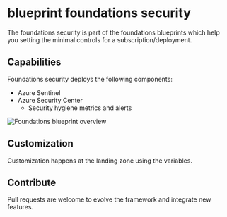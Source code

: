 # blueprint foundations security

The foundations security is part of the foundations blueprints which help you setting the minimal controls for a subscription/deployment.

## Capabilities

Foundations security deploys the following components:

- Azure Sentinel
- Azure Security Center
    - Security hygiene metrics and alerts

![Foundations blueprint overview](../_pictures/caf_foundations/foundations_security.png)

## Customization

Customization happens at the landing zone using the variables.

## Contribute

Pull requests are welcome to evolve the framework and integrate new features.
